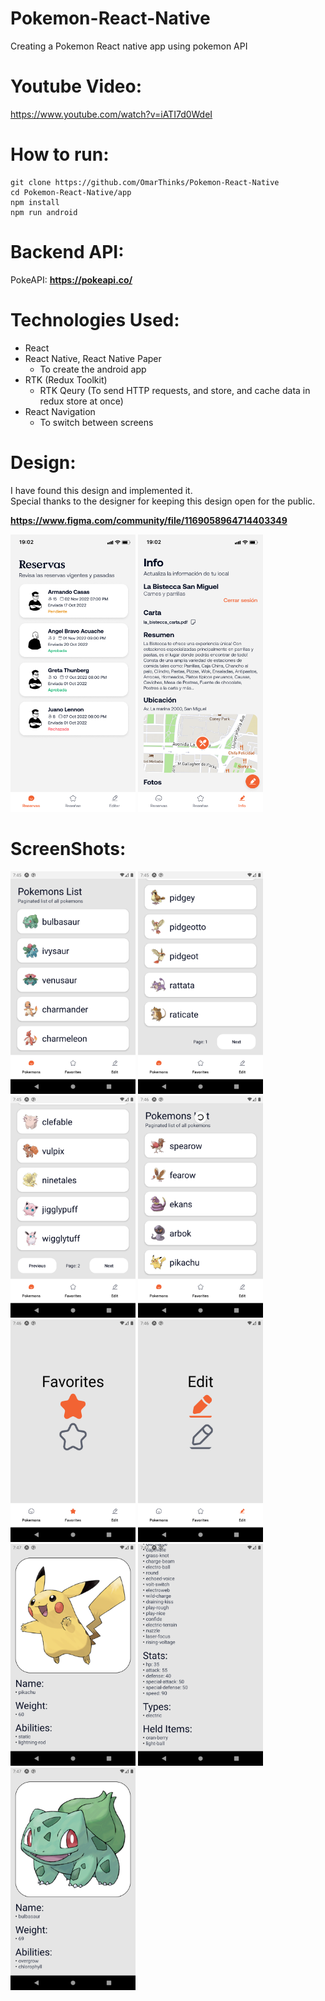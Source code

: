 # Pokemon-React-Native

Creating a Pokemon React native app using pokemon API

# Youtube Video:

https://www.youtube.com/watch?v=iATI7d0WdeI

# How to run:

```
git clone https://github.com/OmarThinks/Pokemon-React-Native
cd Pokemon-React-Native/app
npm install
npm run android
```

# Backend API:

PokeAPI: **https://pokeapi.co/**

# Technologies Used:

- React
- React Native, React Native Paper
  - To create the android app
- RTK (Redux Toolkit)
  - RTK Qeury (To send HTTP requests, and store, and cache data in redux store at once)
- React Navigation
  - To switch between screens

# Design:

I have found this design and implemented it.  
Special thanks to the designer for keeping this design open for the public.

**https://www.figma.com/community/file/1169058964714403349**

<img src="Media/ScreenShots/Design1.png" width="200"/>
<img src="Media/ScreenShots/Design2.png" width="200"/>

# ScreenShots:

<img src="Media/ScreenShots/01.png" width="200"/>
<img src="Media/ScreenShots/02.png" width="200"/>
<img src="Media/ScreenShots/03.png" width="200"/>
<img src="Media/ScreenShots/04.png" width="200"/>
<img src="Media/ScreenShots/05.png" width="200"/>
<img src="Media/ScreenShots/06.png" width="200"/>
<img src="Media/ScreenShots/07.png" width="200"/>
<img src="Media/ScreenShots/08.png" width="200"/>
<img src="Media/ScreenShots/09.png" width="200"/>
